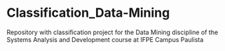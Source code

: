 # Classification_Data-Mining

Repository with classification project for the Data Mining discipline of the Systems Analysis and Development course at IFPE Campus Paulista
